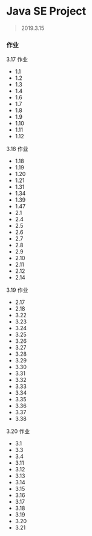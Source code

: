 # Java SE Project

> 2019.3.15

### 作业
3.17 作业
- 1.1
- 1.2
- 1.3
- 1.4
- 1.6
- 1.7
- 1.8
- 1.9
- 1.10
- 1.11
- 1.12


3.18 作业
- 1.18
- 1.19
- 1.20
- 1.21
- 1.31
- 1.34
- 1.39
- 1.47
- 2.1
- 2.4
- 2.5
- 2.6
- 2.7
- 2.8
- 2.9
- 2.10
- 2.11
- 2.12
- 2.14

3.19 作业
- 2.17
- 2.18
- 3.22
- 3.23
- 3.24
- 3.25
- 3.26
- 3.27
- 3.28
- 3.29
- 3.30
- 3.31
- 3.32
- 3.33
- 3.34
- 3.35
- 3.36
- 3.37
- 3.38

3.20 作业
- 3.1
- 3.3
- 3.4
- 3.11
- 3.12
- 3.13
- 3.14
- 3.15
- 3.16
- 3.17
- 3.18
- 3.19
- 3.20
- 3.21
